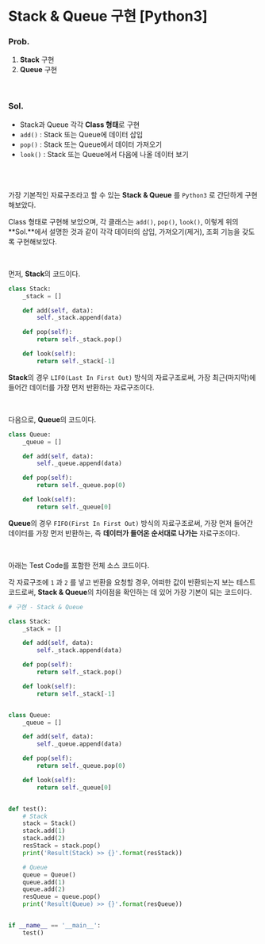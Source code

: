 # Stack & Queue 구현 [Python3]

### Prob.

1. **Stack** 구현
2. **Queue** 구현

<br/>



### Sol.

* Stack과 Queue 각각 **Class 형태**로 구현
* `add()` : Stack 또는 Queue에 데이터 삽입
* `pop()` : Stack 또는 Queue에서 데이터 가져오기
* `look()` : Stack 또는 Queue에서 다음에 나올 데이터 보기

<br/>

<br/>

가장 기본적인 자료구조라고 할 수 있는 **Stack & Queue** 를 `Python3` 로 간단하게 구현해보았다.

Class 형태로 구현해 보았으며, 각 클래스는 `add()`, `pop()`, `look()`, 이렇게 위의 **Sol.**에서 설명한 것과 같이 각각 데이터의 삽입, 가져오기(제거), 조회 기능을 갖도록 구현해보았다.

<br/>

먼저, **Stack**의 코드이다.

```python
class Stack:
    _stack = []

    def add(self, data):
        self._stack.append(data)

    def pop(self):
        return self._stack.pop()

    def look(self):
        return self._stack[-1]
```

**Stack**의 경우 `LIFO(Last In First Out)` 방식의 자료구조로써, 가장 최근(마지막)에 들어간 데이터를 가장 먼저 반환하는 자료구조이다.

<br/>

다음으로, **Queue**의 코드이다.

```python
class Queue:
    _queue = []

    def add(self, data):
        self._queue.append(data)

    def pop(self):
        return self._queue.pop(0)

    def look(self):
        return self._queue[0]
```

**Queue**의 경우 `FIFO(First In First Out)` 방식의 자료구조로써, 가장 먼저 들어간 데이터를 가장 먼저 반환하는, 즉 **데이터가 들어온 순서대로 나가는** 자료구조이다.

<br/>

아래는 Test Code를 포함한 전체 소스 코드이다.

각 자료구조에 `1` 과 `2` 를 넣고 반환을 요청할 경우, 어떠한 값이 반환되는지 보는 테스트 코드로써, **Stack & Queue**의 차이점을 확인하는 데 있어 가장 기본이 되는 코드이다.

```python
# 구현 - Stack & Queue

class Stack:
    _stack = []

    def add(self, data):
        self._stack.append(data)

    def pop(self):
        return self._stack.pop()

    def look(self):
        return self._stack[-1]


class Queue:
    _queue = []

    def add(self, data):
        self._queue.append(data)

    def pop(self):
        return self._queue.pop(0)

    def look(self):
        return self._queue[0]


def test():
    # Stack
    stack = Stack()
    stack.add(1)
    stack.add(2)
    resStack = stack.pop()
    print('Result(Stack) >> {}'.format(resStack))

    # Queue
    queue = Queue()
    queue.add(1)
    queue.add(2)
    resQueue = queue.pop()
    print('Result(Queue) >> {}'.format(resQueue))


if __name__ == '__main__':
    test()

```

